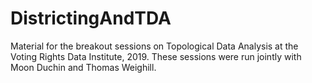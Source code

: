 # DistrictingAndTDA

Material for the breakout sessions on Topological Data Analysis at the Voting Rights Data Institute, 2019. These sessions were run jointly with Moon Duchin and Thomas Weighill.
